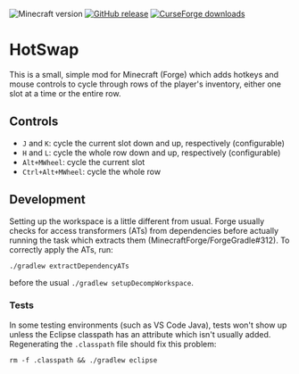 ![Minecraft version](https://img.shields.io/badge/minecraft-1.12.2-69C12E.svg) [![GitHub release](https://img.shields.io/github/release/mccreery/hotswap.svg)](https://github.com/mccreery/hotswap/releases/latest) [![CurseForge downloads](http://cf.way2muchnoise.eu/full_hotswap_downloads.svg)](https://minecraft.curseforge.com/projects/hotswap)

# HotSwap
This is a small, simple mod for Minecraft (Forge) which adds hotkeys and mouse controls to cycle through rows of the player's inventory, either one slot at a time or the entire row.

## Controls
- `J` and `K`: cycle the current slot down and up, respectively (configurable)
- `H` and `L`: cycle the whole row down and up, respectively (configurable)
- `Alt+MWheel`: cycle the current slot
- `Ctrl+Alt+MWheel`: cycle the whole row

## Development
Setting up the workspace is a little different from usual. Forge usually checks for access transformers (ATs) from dependencies before actually running the task which extracts them (MinecraftForge/ForgeGradle#312). To correctly apply the ATs, run:
```
./gradlew extractDependencyATs
```
before the usual `./gradlew setupDecompWorkspace`.

### Tests
In some testing environments (such as VS Code Java), tests won't show up unless the Eclipse classpath has an attribute which isn't usually added. Regenerating the `.classpath` file should fix this problem:
```
rm -f .classpath && ./gradlew eclipse
```
